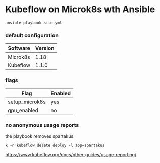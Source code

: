 Kubeflow on Microk8s wth Ansible 
===

```shell script
ansible-playbook site.yml
```

### default configuration

| Software   | Version  | 
|------------|----------|
| Microk8s   | 1.18     |
| Kubeflow   | 1.1.0    |

### flags

| Flag       | Enabled |
|------------|---------|
| setup_microk8s | yes |
| gpu_enabled    | no  |

### no anonymous usage reports

the playbook removes spartakus

`k -n kubeflow delete deploy -l app=spartakus`

https://www.kubeflow.org/docs/other-guides/usage-reporting/
